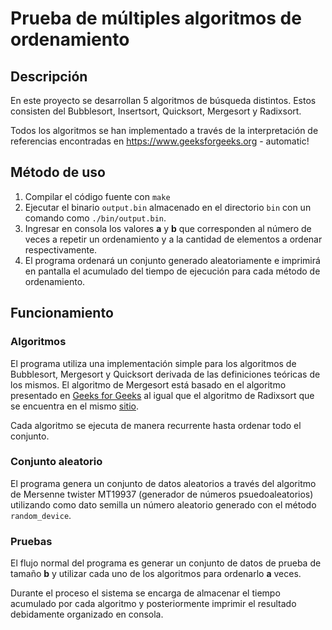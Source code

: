 # Prueba de múltiples algoritmos de ordenamiento
## Descripción
En este proyecto se desarrollan 5 algoritmos de búsqueda distintos. Estos consisten del Bubblesort, Insertsort, Quicksort, Mergesort y Radixsort.

Todos los algoritmos se han implementado a través de la interpretación de referencias encontradas en https://www.geeksforgeeks.org - automatic!

## Método de uso
1. Compilar el código fuente con `make`
2. Ejecutar el binario `output.bin` almacenado en el directorio `bin` con un comando como `./bin/output.bin`.
3. Ingresar en consola los valores **a** y **b** que corresponden al número de veces a repetir un ordenamiento y a la cantidad de elementos a ordenar respectivamente.
4. El programa ordenará un conjunto generado aleatoriamente e imprimirá en pantalla el acumulado del tiempo de ejecución para cada método de ordenamiento.

## Funcionamiento
### Algoritmos
El programa utiliza una implementación simple para los algoritmos de Bubblesort, Mergesort y Quicksort derivada de las definiciones teóricas de los mismos.
El algoritmo de Mergesort está basado en el algoritmo presentado en [Geeks for Geeks](https://www.geeksforgeeks.org/merge-sort/ "Mergesort") al igual que el algoritmo de Radixsort que se encuentra en el mismo [sitio](https://www.geeksforgeeks.org/radix-sort/ "Radixsort").

Cada algoritmo se ejecuta de manera recurrente hasta ordenar todo el conjunto.

### Conjunto aleatorio
El programa genera un conjunto de datos aleatorios a través del algoritmo de Mersenne twister MT19937 (generador de números psuedoaleatorios) utilizando como dato semilla un número aleatorio generado con el método `random_device`.

### Pruebas
El flujo normal del programa es generar un conjunto de datos de prueba de tamaño **b** y utilizar cada uno de los algoritmos para ordenarlo **a** veces. 

Durante el proceso el sistema se encarga de almacenar el tiempo acumulado por cada algoritmo y posteriormente imprimir el resultado debidamente organizado en consola.